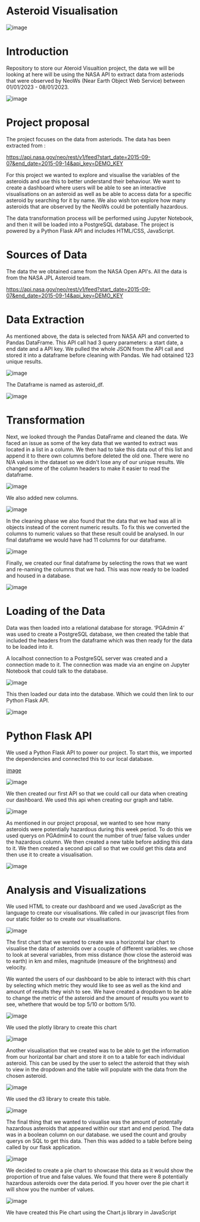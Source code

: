 # Asteroid Visualisation
![image](https://user-images.githubusercontent.com/114998403/221426635-44d86186-5560-4bf1-9dbd-05b66f94a2c6.png)


# Introduction
Repository to store our Ateroid Visualtion project, the data we will be looking at here will be using the NASA API to extract data from asteriods that were observed by NeoWs (Near Earth Object Web Service) between 01/01/2023 - 08/01/2023. 


![image](https://user-images.githubusercontent.com/115423610/220757716-0e521fab-06d6-4c5d-8ab0-c9140a0f9280.png)


# Project proposal

The project focuses on the data from asteriods. The data has been extracted from :

https://api.nasa.gov/neo/rest/v1/feed?start_date=2015-09-07&end_date=2015-09-14&api_key=DEMO_KEY

For this project we wanted to explore and visualise the variables of the asteroids and use this to better understand their behaviour. We want to create a dashboard where users will be able to see an interactive visualisations on an asteroid as well as be able to access data for a specific asteroid by searching for it by name. We also wish ton explore how many asteroids that are observed by the NeoWs could be potentially hazardous.

The data transformation process will be performed using Jupyter Notebook, and then it will be loaded into a PostgreSQL database.
The project is powered by a Python Flask API and includes HTML/CSS, JavaScript. 

# Sources of Data

The data the we obtained came from the NASA Open API's. All the data is from the NASA JPL Asteroid team.

https://api.nasa.gov/neo/rest/v1/feed?start_date=2015-09-07&end_date=2015-09-14&api_key=DEMO_KEY

# Data Extraction

As mentioned above, the data is selected from NASA API and converted to Pandas DataFrame. This API call had 3 query parameters: a start date, a end date and a API key. We pulled the whole JSON from the API call and stored it into a dataframe before cleaning with Pandas. We had obtained 123 unique results.

![image](https://user-images.githubusercontent.com/115423610/220761730-9971eb07-14a4-46af-95a6-adb18ca40c8a.png)

The Dataframe is named as asteroid_df.

![image](https://user-images.githubusercontent.com/115423610/220762069-5057aaa0-b06f-4cf9-848e-b99da8c9ee25.png)

# Transformation

Next, we looked through the Pandas DataFrame and cleaned the data. We faced an issue as some of the key data that we wanted to extract was located in a list in a column. We then had to take this data out of this list and append it to there own columns before deleted the old one. There were no N/A values in the dataset so we didn't lose any of our unique results. We changed some of the column headers to make it easier to read the dataframe.

![image](https://user-images.githubusercontent.com/115423610/220762601-38c9e601-66a8-4b09-b668-14e33d4975f7.png)

We also added new columns.

![image](https://user-images.githubusercontent.com/115423610/220763311-5ea386f3-a79f-43fc-b3bd-fed276c338c5.png)

In the cleaning phase we also found that the data that we had was all in objects instead of the corrent numeric results. To fix this we converted the columns to numeric values so that these result could be analysed. In our final dataframe we would have had 11 columns for our dataframe.

![image](https://user-images.githubusercontent.com/114998403/221424041-86ad1a71-5fcf-4196-b503-cb7cd3e14c4a.png)

Finally, we created our final dataframe by selecting the rows that we want and re-naming the columns that we had. This was now ready to be loaded and housed in a database.

![image](https://user-images.githubusercontent.com/115423610/220763488-f88d34e5-884b-4964-afac-ae3637cfb544.png)

# Loading of the Data

Data was then loaded into a relational database for storage. ‘PGAdmin 4’ was used to create a PostgreSQL database, we then created the table that included the headers from the dataframe which was then ready for the data to be loaded into it. 

A localhost connection to a PostgreSQL server was created and a connection made to it. The connection was made via an engine on Jupyter Notebook that could talk to the database.

![image](https://user-images.githubusercontent.com/115423610/220764184-15be7380-d9db-45be-b4a5-5530118f7c01.png)

This then loaded our data into the database. Which we could then link to our Python Flask API.

![image](https://user-images.githubusercontent.com/114998403/221425080-6f363fac-8473-46e3-9f58-5255ce001c4a.png)

# Python Flask API

We used a Python Flask API to power our project. To start this, we imported the dependencies and connected this to our local database. 

[image](https://user-images.githubusercontent.com/114998403/221425489-93bd9293-882e-476c-adfe-1493da49d8b2.png)

![image](https://user-images.githubusercontent.com/114998403/221425522-89ba3833-2d06-45c3-bddd-cfca869ded6a.png)

We then created our first API so that we could call our data when creating our dashboard. We used this api when creating our graph and table.

![image](https://user-images.githubusercontent.com/114998403/221425727-4b5adf36-a2b2-4d82-8f25-aa20ec79bb6d.png)

As mentioned in our project proposal, we wanted to see how many asteroids were potentially hazardous during this week period. To do this we used querys on PGAdmin4 to count the number of true/ false values under the hazardous column. We then created a new table before adding this data to it. We then created a second api call so that we could get this data and then use it to create a visualisation. 

![image](https://user-images.githubusercontent.com/114998403/221426555-8e2f18e3-9cea-4ffd-b390-b9178e026fb2.png)

# Analysis and Visualizations

We used HTML to create our dashboard and we used JavaScript as the language to create our visualisations. We called in our javascript files from our static folder so to create our visualisations.

![image](https://user-images.githubusercontent.com/114998403/221426946-c623fefd-74a0-4622-bf98-41ef9214a0c7.png)

The first chart that we wanted to create was a horizontal bar chart to visualise the data of asteroids over a couple of different variables. we chose to look at several variables, from miss distance (how close the asteroid was to earth) in km and miles, magnitude (measure of the brightness) and velocity.

We wanted the users of our dashboard to be able to interact with this chart by selecting which metric they would like to see as well as the kind and amount of results they wish to see. We have created a dropdown to be able to change the metric of the asteroid and the amount of results you want to see, whethere that would be top 5/10 or bottom 5/10.

![image](https://user-images.githubusercontent.com/114998403/221427299-1ad52d15-2919-4f16-8914-30aa0b849fdc.png)

We used the plotly library to create this chart

![image](https://user-images.githubusercontent.com/114998403/221427878-1b0693c3-0813-4b5c-8eb1-61dbe4f2ce34.png)

Another visualisation that we created was to be able to get the information from our horizontal bar chart and store it on to a table for each individual asteroid. This can be used by the user to select the asteroid that they wish to view in the dropdown and the table will populate with the data from the chosen asteroid. 

![image](https://user-images.githubusercontent.com/114998403/221428010-529dbb3b-cace-4c9b-a590-66f68629f44a.png)

We used the d3 library to create this table. 

![image](https://user-images.githubusercontent.com/114998403/221428065-474f873f-ce34-4159-9efc-43db0ffb43f2.png)

The final thing that we wanted to visualise was the amount of potentally hazardous asteroids that appeared within our start and end period. The data was in a boolean column on our database. we used the count and grouby querys on SQL to get this data. Then this was added to a table before being called by our flask application.

![image](https://user-images.githubusercontent.com/114998403/221428379-4724eadb-1319-4249-9e9e-e50baac58a21.png)

We decided to create a pie chart to showcase this data as it would show the proportion of true and false values. We found that there were 8 potentially hazardous asteroids over the data period. If you hover over the pie chart it will show you the number of values.

![image](https://user-images.githubusercontent.com/114998403/221428650-7010d0f3-b90d-4531-9268-89e574ec3ee0.png)

We have created this Pie chart using the Chart.js library in JavaScript
